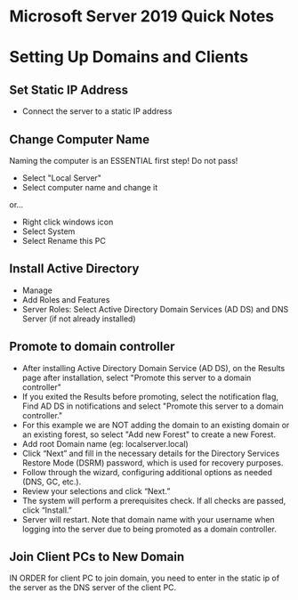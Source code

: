 # Microsoft Server 2019 Quick Notes

# Setting Up Domains and Clients

## Set Static IP Address

- Connect the server to a static IP address

## Change Computer Name
Naming the computer is an ESSENTIAL first step! Do not pass!

- Select "Local Server"
- Select computer name and change it

or...

- Right click windows icon
- Select System
- Select Rename this PC

## Install Active Directory
- Manage
- Add Roles and Features
- Server Roles: Select Active Directory Domain Services (AD DS) and DNS Server (if not already installed)

## Promote to domain controller
- After installing Active Directory Domain Service (AD DS), on the Results page after installation, select "Promote this server to a domain controller" 
- If you exited the Results before promoting, select the notification flag, Find AD DS in notifications and select "Promote this server to a domain controller."
- For this example we are NOT adding the domain to an existing domain or an existing forest, so select "Add new Forest" to create a new Forest.
- Add root Domain name (eg: localserver.local)
- Click “Next” and fill in the necessary details for the Directory Services Restore Mode (DSRM) password, which is used for recovery purposes.
- Follow through the wizard, configuring additional options as needed (DNS, GC, etc.).
- Review your selections and click “Next.”
- The system will perform a prerequisites check. If all checks are passed, click “Install.”
- Server will restart. Note that domain name with your username when logging into the server due to being promoted as a domain controller.


## Join Client PCs to New Domain

IN ORDER for client PC to join domain, you need to enter in the static ip of the server as the DNS server of the client PC.

